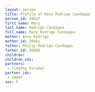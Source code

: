```yaml
---
layout: person
title: Profile of Mary Rodrigo Candappa
person_id: I0637
first_name: Mary
last_name: Rodrigo Candappa
full_name: Mary Rodrigo Candappa
mother: Anna Rodrigo
mother_id: I0481
father: Philip Rodrigo Candappa
father_id: I0480
children:
children_ids:
partners:
 - Timothy Perumal
partner_ids:
 - I0697
sex: F
---
```


